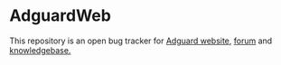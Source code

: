 # AdguardWeb

This repository is an open bug tracker for [Adguard website](https://adguard.com), [forum](https://forum.adguard.com) and [knowledgebase.](https://kb.adguard.com/)
